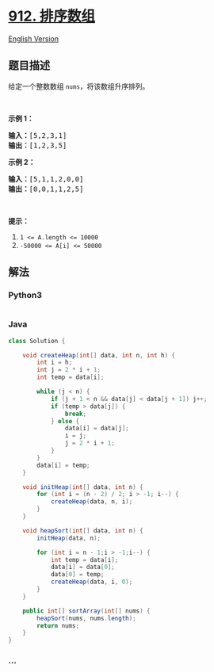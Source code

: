 # [912. 排序数组](https://leetcode-cn.com/problems/sort-an-array)

[English Version](/solution/0900-0999/0912.Sort%20an%20Array/README_EN.md)

## 题目描述

<!-- 这里写题目描述 -->
<p>给定一个整数数组&nbsp;<code>nums</code>，将该数组升序排列。</p>

<p>&nbsp;</p>

<ol>
</ol>

<p><strong>示例 1：</strong></p>

<pre>
<strong>输入：</strong>[5,2,3,1]
<strong>输出：</strong>[1,2,3,5]
</pre>

<p><strong>示例 2：</strong></p>

<pre>
<strong>输入：</strong>[5,1,1,2,0,0]
<strong>输出：</strong>[0,0,1,1,2,5]
</pre>

<p>&nbsp;</p>

<p><strong>提示：</strong></p>

<ol>
	<li><code>1 &lt;= A.length &lt;= 10000</code></li>
	<li><code>-50000 &lt;= A[i] &lt;= 50000</code></li>
</ol>

## 解法

<!-- 这里可写通用的实现逻辑 -->

<!-- tabs:start -->

### **Python3**

<!-- 这里可写当前语言的特殊实现逻辑 -->

```python

```

### **Java**

<!-- 这里可写当前语言的特殊实现逻辑 -->

```java
class Solution {

    void createHeap(int[] data, int n, int h) {
        int i = h;
        int j = 2 * i + 1;
        int temp = data[i];

        while (j < n) {
            if (j + 1 < n && data[j] < data[j + 1]) j++;
            if (temp > data[j]) {
                break;
            } else {
                data[i] = data[j];
                i = j;
                j = 2 * i + 1;
            }
        }
        data[i] = temp;
    }

    void initHeap(int[] data, int n) {
        for (int i = (n - 2) / 2; i > -1; i--) {
            createHeap(data, n, i);
        }
    }

    void heapSort(int[] data, int n) {
        initHeap(data, n);

        for (int i = n - 1;i > -1;i--) {
            int temp = data[i];
            data[i] = data[0];
            data[0] = temp;
            createHeap(data, i, 0);
        }
    }

    public int[] sortArray(int[] nums) {
        heapSort(nums, nums.length);
        return nums;
    }
}

```

### **...**

```

```

<!-- tabs:end -->
